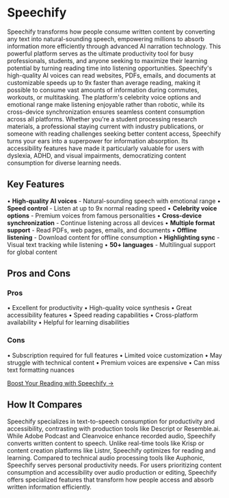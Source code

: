 # Speechify

Speechify transforms how people consume written content by converting any text into natural-sounding speech, empowering millions to absorb information more efficiently through advanced AI narration technology. This powerful platform serves as the ultimate productivity tool for busy professionals, students, and anyone seeking to maximize their learning potential by turning reading time into listening opportunities. Speechify's high-quality AI voices can read websites, PDFs, emails, and documents at customizable speeds up to 9x faster than average reading, making it possible to consume vast amounts of information during commutes, workouts, or multitasking. The platform's celebrity voice options and emotional range make listening enjoyable rather than robotic, while its cross-device synchronization ensures seamless content consumption across all platforms. Whether you're a student processing research materials, a professional staying current with industry publications, or someone with reading challenges seeking better content access, Speechify turns your ears into a superpower for information absorption. Its accessibility features have made it particularly valuable for users with dyslexia, ADHD, and visual impairments, democratizing content consumption for diverse learning needs.

## Key Features

• **High-quality AI voices** - Natural-sounding speech with emotional range
• **Speed control** - Listen at up to 9x normal reading speed
• **Celebrity voice options** - Premium voices from famous personalities
• **Cross-device synchronization** - Continue listening across all devices
• **Multiple format support** - Read PDFs, web pages, emails, and documents
• **Offline listening** - Download content for offline consumption
• **Highlighting sync** - Visual text tracking while listening
• **50+ languages** - Multilingual support for global content

## Pros and Cons

### Pros
• Excellent for productivity
• High-quality voice synthesis
• Great accessibility features
• Speed reading capabilities
• Cross-platform availability
• Helpful for learning disabilities

### Cons
• Subscription required for full features
• Limited voice customization
• May struggle with technical content
• Premium voices are expensive
• Can miss text formatting nuances

[Boost Your Reading with Speechify →](https://speechify.com)

## How It Compares

Speechify specializes in text-to-speech consumption for productivity and accessibility, contrasting with production tools like Descript or Resemble.ai. While Adobe Podcast and Cleanvoice enhance recorded audio, Speechify converts written content to speech. Unlike real-time tools like Krisp or content creation platforms like Listnr, Speechify optimizes for reading and learning. Compared to technical audio processing tools like Auphonic, Speechify serves personal productivity needs. For users prioritizing content consumption and accessibility over audio production or editing, Speechify offers specialized features that transform how people access and absorb written information efficiently.
